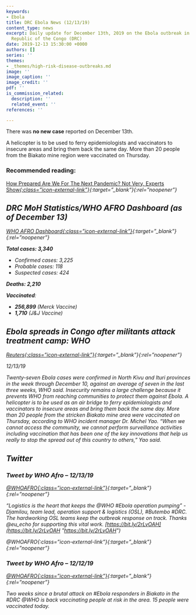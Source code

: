 ```yaml
---
keywords:
- Ebola
title: DRC Ebola News (12/13/19)
content_type: news
excerpt: Daily update for December 13th, 2019 on the Ebola outbreak in eastern Democratic
  Republic of the Congo (DRC)
date: 2019-12-13 15:30:00 +0000
authors: []
series: ''
themes:
- _themes/high-risk-disease-outbreaks.md
image: ''
image_caption: ''
image_credit: ''
pdf: ''
is_commission_related:
  description: ''
  related_event: ''
references: ''

---
```

There was **no new case** reported on December 13th.

A helicopter is to be used to ferry epidemiologists and vaccinators to insecure areas and bring them back the same day. More than 20 people from the Biakato mine region were vaccinated on Thursday.

### Recommended reading:

[How Prepared Are We For The Next Pandemic? Not Very, Experts Show<i/>{:class=”icon-external-link”}](https://www.forbes.com/sites/judystone/2019/12/12/how-prepared-are-we-for-the-next-pandemic-not-very-experts-show/#4c1130e03524){:target=”_blank”}{:rel=”noopener”}

## DRC MoH Statistics/WHO AFRO Dashboard (as of December 13)

[WHO AFRO Dashboard<i/>{:class=”icon-external-link”}](http://who.maps.arcgis.com/apps/opsdashboard/index.html#/e70c3804f6044652bc37cce7d8fcef6c){:target=”_blank”}{:rel=”noopener”}

**Total cases: 3,340**

* Confirmed cases: 3,225
* Probable cases: 118
* Suspected cases: 424

**Deaths: 2,210**

**Vaccinated**:

* **256,899** (Merck Vaccine)
* **1,710** (J&J Vaccine)

## Ebola spreads in Congo after militants attack treatment camp: WHO

[_Reuters_<i/>{:class=”icon-external-link”}](https://www.reuters.com/article/us-congo-ebola-who/ebola-spreads-in-congo-after-militants-attack-treatment-camp-who-idUSKBN1YH1GN){:target=”_blank”}{:rel=”noopener”}

_12/13/19_

Twenty-seven Ebola cases were confirmed in North Kivu and Ituri provinces in the week through December 10, against an average of seven in the last three weeks, WHO said. Insecurity remains a large challenge because it prevents WHO from reaching communities to protect them against Ebola. A helicopter is to be used as an air bridge to ferry epidemiologists and vaccinators to insecure areas and bring them back the same day. More than 20 people from the stricken Biakato mine area were vaccinated on Thursday, according to WHO incident manager Dr. Michel Yao. “When we cannot access the community, we cannot perform surveillance activities including vaccination that has been one of the key innovations that help us really to stop the spread out of this country to others,” Yao said.

## Twitter

### Tweet by WHO Afro – 12/13/19

[@WHOAFRO<i/>{:class=”icon-external-link”}](https://twitter.com/WHOAFRO/status/1205458842517159939){:target=”_blank”}{:rel=”noopener”}

“Logistics is the heart that keeps the @WHO #Ebola operation pumping” - Djamilou, team lead, operation support & logistics (OSL), #Butembo #DRC. The hardworking OSL teams keep the outbreak response on track. Thanks @eu_echo for supporting this vital work. [https://bit.ly/2rLvOAH](https://bit.ly/2rLvOAH "https://bit.ly/2rLvOAH")

@WHOAFRO<i/>{:class=”icon-external-link”}{:target=”_blank”}{:rel=”noopener”}

### Tweet by WHO Afro – 12/12/19

[@WHOAFRO<i/>{:class=”icon-external-link”}](https://twitter.com/WHOAFRO/status/1205201714623721473){:target=”_blank”}{:rel=”noopener”}

Two weeks since a brutal attack on #Ebola responders in Biakato in the #DRC @WHO is back vaccinating people at risk in the area. 15 people were vaccinated today.